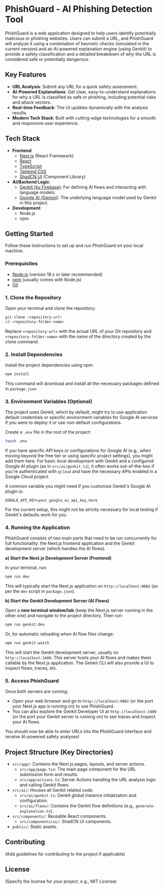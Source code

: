 
# PhishGuard - AI Phishing Detection Tool

PhishGuard is a web application designed to help users identify potentially malicious or phishing websites. Users can submit a URL, and PhishGuard will analyze it using a combination of heuristic checks (simulated in the current version) and an AI-powered explanation engine (using Genkit) to provide a safety classification and a detailed breakdown of why the URL is considered safe or potentially dangerous.

## Key Features

*   **URL Analysis**: Submit any URL for a quick safety assessment.
*   **AI-Powered Explanations**: Get clear, easy-to-understand explanations for why a URL is classified as safe or phishing, including potential risks and attack vectors.
*   **Real-time Feedback**: The UI updates dynamically with the analysis results.
*   **Modern Tech Stack**: Built with cutting-edge technologies for a smooth and responsive user experience.

## Tech Stack

*   **Frontend**:
    *   [Next.js](https://nextjs.org/) (React Framework)
    *   [React](https://reactjs.org/)
    *   [TypeScript](https://www.typescriptlang.org/)
    *   [Tailwind CSS](https://tailwindcss.com/)
    *   [ShadCN UI](https://ui.shadcn.com/) (Component Library)
*   **AI/Backend Logic**:
    *   [Genkit (by Firebase)](https://firebase.google.com/docs/genkit): For defining AI flows and interacting with language models.
    *   [Google AI (Gemini)](https://ai.google.dev/): The underlying language model used by Genkit in this project.
*   **Development**:
    *   Node.js
    *   npm

## Getting Started

Follow these instructions to set up and run PhishGuard on your local machine.

### Prerequisites

*   [Node.js](https://nodejs.org/) (version 18.x or later recommended)
*   [npm](https://www.npmjs.com/) (usually comes with Node.js)
*   [Git](https://git-scm.com/)

### 1. Clone the Repository

Open your terminal and clone the repository:

```bash
git clone <repository-url>
cd <repository-folder-name>
```

Replace `<repository-url>` with the actual URL of your Git repository and `<repository-folder-name>` with the name of the directory created by the clone command.

### 2. Install Dependencies

Install the project dependencies using npm:

```bash
npm install
```

This command will download and install all the necessary packages defined in `package.json`.

### 3. Environment Variables (Optional)

The project uses Genkit, which by default, might try to use application default credentials or specific environment variables for Google AI services if you were to deploy it or use non-default configurations.

Create a `.env` file in the root of the project:

```bash
touch .env
```

If you have specific API keys or configurations for Google AI (e.g., when moving beyond the free tier or using specific project settings), you might add them here. For basic local development with Genkit and a configured Google AI plugin (as in `src/ai/genkit.ts`), it often works out-of-the-box if you're authenticated with `gcloud` and have the necessary APIs enabled in a Google Cloud project.

A common variable you might need if you customize Genkit's Google AI plugin is:
```env
GOOGLE_API_KEY=your_google_ai_api_key_here
```
For the current setup, this might not be strictly necessary for local testing if Genkit's defaults work for you.

### 4. Running the Application

PhishGuard consists of two main parts that need to be run concurrently for full functionality: the Next.js frontend application and the Genkit development server (which handles the AI flows).

**a) Start the Next.js Development Server (Frontend)**

In your terminal, run:

```bash
npm run dev
```

This will typically start the Next.js application on `http://localhost:9002` (as per the `dev` script in `package.json`).

**b) Start the Genkit Development Server (AI Flows)**

Open a **new terminal window/tab** (keep the Next.js server running in the other one) and navigate to the project directory. Then run:

```bash
npm run genkit:dev
```
Or, for automatic reloading when AI flow files change:
```bash
npm run genkit:watch
```

This will start the Genkit development server, usually on `http://localhost:3400`. This server hosts your AI flows and makes them callable by the Next.js application. The Genkit CLI will also provide a UI to inspect flows, traces, etc.

### 5. Access PhishGuard

Once both servers are running:

*   Open your web browser and go to `http://localhost:9002` (or the port your Next.js app is running on) to use PhishGuard.
*   You can also explore the Genkit Developer UI at `http://localhost:3400` (or the port your Genkit server is running on) to see traces and inspect your AI flows.

You should now be able to enter URLs into the PhishGuard interface and receive AI-powered safety analyses!

## Project Structure (Key Directories)

*   `src/app/`: Contains the Next.js pages, layouts, and server actions.
    *   `src/app/page.tsx`: The main page component for the URL submission form and results.
    *   `src/app/actions.ts`: Server Actions handling the URL analysis logic and calling Genkit flows.
*   `src/ai/`: Houses all Genkit related code.
    *   `src/ai/genkit.ts`: Genkit global instance initialization and configuration.
    *   `src/ai/flows/`: Contains the Genkit flow definitions (e.g., `generate-explanation.ts`).
*   `src/components/`: Reusable React components.
    *   `src/components/ui/`: ShadCN UI components.
*   `public/`: Static assets.

## Contributing

(Add guidelines for contributing to the project if applicable)

## License

(Specify the license for your project, e.g., MIT License)
```